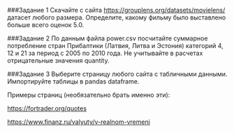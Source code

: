 ###Задание 1
Скачайте с сайта https://grouplens.org/datasets/movielens/ датасет любого размера. Определите, какому фильму было выставлено больше всего оценок 5.0.

###Задание 2
По данным файла power.csv посчитайте суммарное потребление стран Прибалтики (Латвия, Литва и Эстония) категорий 4, 12 и 21 за период с 2005 по 2010 года. Не учитывайте в расчетах отрицательные значения quantity.

###Задание 3
Выберите страницу любого сайта с табличными данными. Импортируйте таблицы в pandas dataframe.

Примеры страниц (необязательно брать именно эти):

https://fortrader.org/quotes

https://www.finanz.ru/valyuty/v-realnom-vremeni
